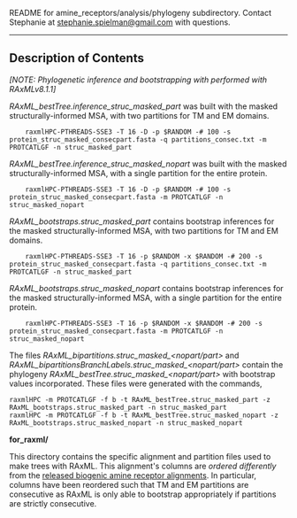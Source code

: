 README for amine_receptors/analysis/phylogeny subdirectory. 
Contact Stephanie at stephanie.spielman@gmail.com with questions.

---



## Description of Contents
_[NOTE: Phylogenetic inference and bootstrapping with performed with RAxMLv8.1.1]_

*RAxML_bestTree.inference_struc_masked_part* was built with the masked structurally-informed MSA, with two partitions for TM and EM domains.
        
        raxmlHPC-PTHREADS-SSE3 -T 16 -D -p $RANDOM -# 100 -s protein_struc_masked_consecpart.fasta -q partitions_consec.txt -m PROTCATLGF -n struc_masked_part


*RAxML_bestTree.inference_struc_masked_nopart* was built with the masked structurally-informed MSA, with a single partition for the entire protein.
        
        raxmlHPC-PTHREADS-SSE3 -T 16 -D -p $RANDOM -# 100 -s protein_struc_masked_consecpart.fasta -m PROTCATLGF -n struc_masked_nopart

       
*RAxML_bootstraps.struc_masked_part* contains bootstrap inferences for the masked structurally-informed MSA, with two partitions for TM and EM domains.
        
        raxmlHPC-PTHREADS-SSE3 -T 16 -p $RANDOM -x $RANDOM -# 200 -s protein_struc_masked_consecpart.fasta -q partitions_consec.txt -m PROTCATLGF -n struc_masked_part 

*RAxML_bootstraps.struc_masked_nopart* contains bootstrap inferences for the masked structurally-informed MSA, with a single partition for the entire protein.
        
        raxmlHPC-PTHREADS-SSE3 -T 16 -p $RANDOM -x $RANDOM -# 200 -s protein_struc_masked_consecpart.fasta -m PROTCATLGF -n struc_masked_nopart 


The files *RAxML_bipartitions.struc_masked_\<nopart/part\>* and *RAxML_bipartitionsBranchLabels.struc_masked_\<nopart/part\>* contain the phylogeny *RAxML_bestTree.struc_masked_\<nopart/part\>* with bootstrap values incorporated.
These files were generated with the commands,
```
raxmlHPC -m PROTCATLGF -f b -t RAxML_bestTree.struc_masked_part -z RAxML_bootstraps.struc_masked_part -n struc_masked_part
raxmlHPC -m PROTCATLGF -f b -t RAxML_bestTree.struc_masked_nopart -z RAxML_bootstraps.struc_masked_nopart -n struc_masked_nopart

```

__for_raxml/__    

This directory contains the specific alignment and partition files used to make trees with RAxML. This alignment's columns are *ordered differently* from the [released biogenic amine receptor alignments](../alignments/). In particular, columns have been reordered such that TM and EM partitions are consecutive as RAxML is only able to bootstrap appropriately if partitions are strictly consecutive.

